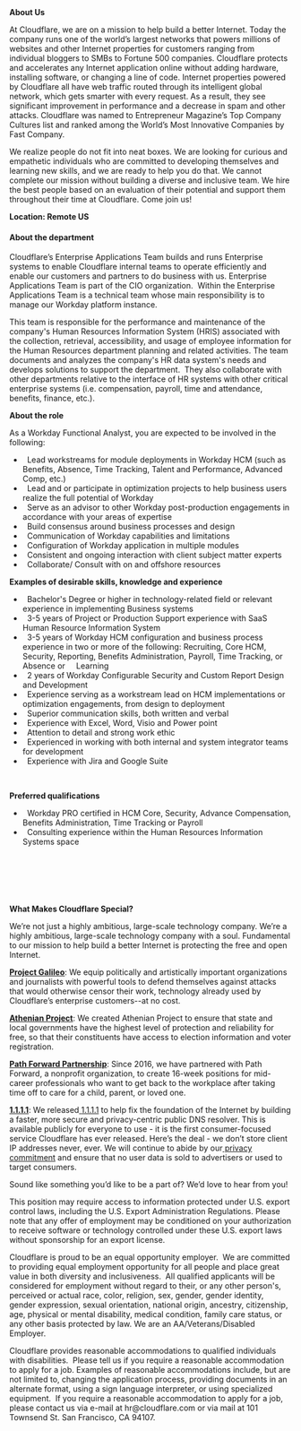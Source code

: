 <div class="content-intro">
	<div><strong>About Us</strong></div>
	<div>
		<p>At Cloudflare, we are on a mission to help build a better Internet. Today the company runs one of the world’s largest networks that powers millions of websites and other Internet properties for customers ranging from individual bloggers to SMBs to Fortune 500 companies. Cloudflare protects and accelerates any Internet application online without adding hardware, installing software, or changing a line of code. Internet properties powered by Cloudflare all have web traffic routed through its intelligent global network, which gets smarter with every request. As a result, they see significant improvement in performance and a decrease in spam and other attacks. Cloudflare was named to Entrepreneur Magazine’s Top Company Cultures list and ranked among the World’s Most Innovative Companies by Fast Company.&nbsp;</p>
		<p><span style="font-weight: 400;">We realize people do not fit into neat boxes. We are looking for curious and empathetic individuals who are committed to developing themselves and learning new skills, and we are ready to help you do that. We cannot complete our mission without building a diverse and inclusive team. We hire the best people based on an evaluation of their potential and support them throughout their time at Cloudflare. Come join us!&nbsp;</span></p>
	</div>
</div>
<p><strong>Location: Remote US</strong></p>
<h4><strong>About the department</strong></h4>
<p>Cloudflare’s Enterprise Applications Team builds and runs Enterprise systems to enable Cloudflare internal teams to operate efficiently and enable our customers and partners to do business with us. Enterprise Applications Team is part of the CIO organization.&nbsp; Within the Enterprise Applications Team is a technical team whose main responsibility is to manage our Workday platform instance.</p>
<p>This team is responsible for the performance and maintenance of the company's Human Resources Information System (HRIS) associated with the collection, retrieval, accessibility, and usage of employee information for the Human Resources department planning and related activities. The team documents and analyzes the company's HR data system's needs and develops solutions to support the department.&nbsp; They also collaborate with other departments relative to the interface of HR systems with other critical enterprise systems (i.e. compensation, payroll, time and attendance, benefits, finance, etc.).</p>
<p><strong>About the role</strong></p>
<p>As a Workday Functional Analyst, you are expected to be involved in the following:</p>
<ul>
	<li>&nbsp; Lead workstreams for module deployments in Workday HCM (such as Benefits, Absence, Time Tracking, Talent and Performance, Advanced Comp, etc.)</li>
	<li>&nbsp; Lead and or participate in optimization projects to help business users realize the full potential of Workday</li>
	<li>&nbsp; Serve as an advisor to other Workday post-production engagements in accordance with your areas of expertise</li>
	<li>&nbsp; Build consensus around business processes and design</li>
	<li>&nbsp; Communication of Workday capabilities and limitations</li>
	<li>&nbsp; Configuration of Workday application in multiple modules</li>
	<li>&nbsp; Consistent and ongoing interaction with client subject matter experts</li>
	<li>&nbsp; Collaborate/ Consult with on and offshore resources</li>
</ul>
<p><strong>Examples of desirable skills, knowledge and experience</strong></p>
<ul>
	<li>&nbsp; Bachelor's Degree or higher in technology-related field or relevant experience in implementing Business systems&nbsp;</li>
	<li>&nbsp; 3-5 years of Project or Production Support experience with SaaS Human Resource Information System</li>
	<li>&nbsp; 3-5 years of Workday HCM configuration and business process experience in two or more of the following: Recruiting, Core HCM, Security, Reporting, Benefits Administration, Payroll, Time Tracking, or Absence or&nbsp; &nbsp; &nbsp;Learning</li>
	<li>&nbsp; 2 years of Workday Configurable Security and Custom Report Design and Development</li>
	<li>&nbsp; Experience serving as a workstream lead on HCM implementations or optimization engagements, from design to deployment</li>
	<li>&nbsp; Superior communication skills, both written and verbal</li>
	<li>&nbsp; Experience with Excel, Word, Visio and Power point</li>
	<li>&nbsp; Attention to detail and strong work ethic</li>
	<li>&nbsp; Experienced in working with both internal and system integrator teams for development</li>
	<li>&nbsp; Experience with Jira and Google Suite</li>
</ul>
<p><strong>&nbsp;</strong></p>
<p><strong>Preferred qualifications</strong></p>
<ul>
	<li>&nbsp; Workday PRO certified in HCM Core, Security, Advance Compensation, Benefits Administration, Time Tracking or Payroll</li>
	<li>&nbsp; Consulting experience within the Human Resources Information Systems space</li>
</ul>
<p><strong>&nbsp;</strong></p>
<h4><br><br></h4>
<div class="content-conclusion">
	<p><strong>What Makes Cloudflare Special?</strong></p>
	<p><span style="font-weight: 400;">We’re not just a highly ambitious, large-scale technology company. We’re a highly ambitious, large-scale technology company with a soul. Fundamental to our mission to help build a better Internet is protecting the free and open Internet.</span></p>
	<p><a href="https://blog.cloudflare.com/protecting-free-expression-online/"><strong>Project Galileo</strong></a><span style="font-weight: 400;">: We equip politically and artistically important organizations and journalists with powerful tools to defend themselves against attacks that would otherwise censor their work, technology already used by Cloudflare’s enterprise customers--at no cost.</span></p>
	<p><strong><a href="https://www.cloudflare.com/athenian/">Athenian Project</a></strong><span style="font-weight: 400;">: We created Athenian Project to ensure that state and local governments have the highest level of protection and reliability for free, so that their constituents have access to election information and voter registration.</span></p>
	<p><a href="https://blog.cloudflare.com/tag/path-forward/"><strong>Path Forward Partnership</strong></a><span style="font-weight: 400;">: Since 2016, we have partnered with Path Forward, a nonprofit organization, to create 16-week positions for mid-career professionals who want to get back to the workplace after taking time off to care for a child, parent, or loved one.</span></p>
	<p><a href="https://1.1.1.1/"><strong>1.1.1.1</strong></a><span style="font-weight: 400;">: We released</span><a href="https://1.1.1.1/"> <span style="font-weight: 400;">1.1.1.1</span></a><span style="font-weight: 400;"> to help fix the foundation of the Internet by building a faster, more secure and privacy-centric public DNS resolver. This is available publicly for everyone to use - it is the first consumer-focused service Cloudflare has ever released. Here’s the deal - we don’t store client IP addresses never, ever. We will continue to abide by our</span><a href="https://developers.cloudflare.com/1.1.1.1/privacy/public-dns-resolver"> privacy commitment</a><span style="font-weight: 400;"> and ensure that no user data is sold to advertisers or used to target consumers.</span></p>
	<p><span style="font-weight: 400;">Sound like something you’d like to be a part of? We’d love to hear from you!</span></p>
	<p><span style="font-weight: 400;">This position may require access to information protected under U.S. export control laws, including the U.S. Export Administration Regulations. Please note that any offer of employment may be conditioned on your authorization to receive software or technology controlled under these U.S. export laws without sponsorship for an export license.</span></p>
	<p><span style="font-weight: 400;">Cloudflare is proud to be an equal opportunity employer. &nbsp;We are committed to providing equal employment opportunity for all people and place great value in both diversity and inclusiveness. &nbsp;All qualified applicants will be considered for employment without regard to their, or any other person's, perceived or actual</span> <span style="font-weight: 400;">race, color, religion, sex, gender, gender identity, gender expression, sexual orientation, national origin, ancestry, citizenship, age, physical or mental disability, medical condition, family care status, or any other basis protected by law. </span><span style="font-weight: 400;">We are an AA/Veterans/Disabled Employer.</span></p>
	<p><span style="font-weight: 400;">Cloudflare provides reasonable accommodations to qualified individuals with disabilities. &nbsp;Please tell us if you require a reasonable accommodation to apply for a job. Examples of reasonable accommodations include, but are not limited to, changing the application process, providing documents in an alternate format, using a sign language interpreter, or using specialized equipment. &nbsp;If you require a reasonable accommodation to apply for a job, please contact us via e-mail at </span><span style="font-weight: 400;">hr@cloudflare.com</span><span style="font-weight: 400;"> or via mail at 101 Townsend St. San Francisco, CA 94107.</span></p>
</div>